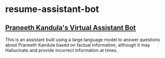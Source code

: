 # resume-assistant-bot
## [Praneeth Kandula's Virtual Assistant Bot](https://texttosqlbot.streamlit.app/)  
This is an assistant built using a large language model to answer questions about Praneeth Kandula based on factual information, although it may Hallucinate and provide incorrect information at times.

